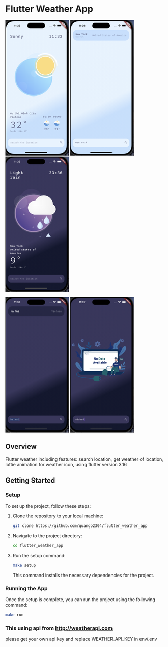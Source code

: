 # Flutter Weather App

<p float="left">
  <img src="demo_images/1.png" width="200" />
  <img src="demo_images/2.png" width="200" /> 
  <img src="demo_images/3.png" width="200" />
</p>
<p float="left">
  <img src="demo_images/4.png" width="200" /> 
  <img src="demo_images/5.png" width="200" />
</p>

## Overview

Flutter weather including features: search location, get weather of location, lottie animation for
weather icon, using flutter version 3.16

## Getting Started

### Setup

To set up the project, follow these steps:

1. Clone the repository to your local machine:

    ```bash
    git clone https://github.com/quango2304/flutter_weather_app
    ```

2. Navigate to the project directory:

    ```bash
    cd flutter_weather_app
    ```

3. Run the setup command:

    ```bash
    make setup
    ```

   This command installs the necessary dependencies for the project.

### Running the App

Once the setup is complete, you can run the project using the following command:

```bash
make run
```

### This using api from http://weatherapi.com

please get your own api key and replace WEATHER_API_KEY in env/.env